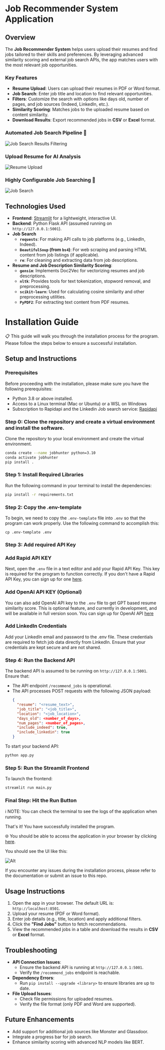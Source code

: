 
# Job Recommender System Application

## Overview
The **Job Recommender System** helps users upload their resumes and find jobs tailored to their skills and preferences. By leveraging advanced similarity scoring and external job search APIs, the app matches users with the most relevant job opportunities.

### Key Features
- **Resume Upload**: Users can upload their resumes in PDF or Word format.
- **Job Search**: Enter job title and location to find relevant opportunities.
- **Filters**: Customize the search with options like days old, number of pages, and job sources (Indeed, LinkedIn, etc.).
- **Similarity Scoring**: Matches jobs to the uploaded resume based on content similarity.
- **Download Results**: Export recommended jobs in **CSV** or **Excel** format.

### Automated Job Search Pipeline 🚀
![Job Search Results Filtering](images/Picture1.png)

### Upload Resume for AI Analysis
![Resume Upload](images/Picture2.png)

### Highly Configurable Job Searching 🧐
![Job Search](images/Picture3.png)

## Technologies Used
- **Frontend**: [Streamlit](https://streamlit.io/) for a lightweight, interactive UI.
- **Backend**: Python Flask API (assumed running on `http://127.0.0.1:5001`).
- **Job Search**
  - **`requests`**: For making API calls to job platforms (e.g., LinkedIn, Indeed).
  - **`BeautifulSoup` (from `bs4`)**: For web scraping and parsing HTML content from job listings (if applicable).
  - **`re`**: For cleaning and extracting data from job descriptions.
- **Resume and Job Description Similarity Scoring**:
  - **`gensim`**: Implements Doc2Vec for vectorizing resumes and job descriptions.
  - **`nltk`**: Provides tools for text tokenization, stopword removal, and preprocessing.
  - **`scikit-learn`**: Used for calculating cosine similarity and other preprocessing utilities.
  - **`PyPDF2`**: For extracting text content from PDF resumes.


# Installation Guide

📋 This guide will walk you through the installation process for the program. Please follow the steps below to ensure a successful installation.

## Setup and Instructions

### Prerequisites

Before proceeding with the installation, please make sure you have the following prerequisites:
- Python 3.8 or above installed.
- Access to a Linux terminal (Mac or Ubuntu) or a WSL on Windows
- Subscription to Rapidapi and the Linkedin Job search service: [Rapidapi](https://rapidapi.com/jaypat87/api/linkedin-jobs-search)


### Step 0: Clone the repository and create a virtual environment and install the software.
Clone the repository to your local environment and create the virtual environment.

```bash
conda create --name jobhunter python=3.10
conda activate jobhunter
pip install .
```

### Step 1: Install Required Libraries
Run the following command in your terminal to install the dependencies:
```bash
pip install -r requirements.txt
```

### Step 2: Copy the .env-template
To begin, we need to copy the `.env-template` file into `.env` so that the program can work properly. Use the following command to accomplish this:

```shell
cp .env-template .env
```

### Step 3: Add required API Key
### Add Rapid API KEY
Next, open the `.env` file in a text editor and add your Rapid API Key. This key is required for the program to function correctly. If you don't have a Rapid API Key, you can sign up for one [here](https://www.rapidapi.com/).

### Add OpenAI API KEY (Optional)
You can also add OpenAI API key to the `.env` file to get GPT based resume similarity score. This is optional feature, and currently in development, and will be available in full version soon. You can sign up for OpenAI API [here](https://platform.openai.com/apps)

### Add LinkedIn Credentials
Add your LinkedIn email and password to the .env file. These credentials are required to fetch job data directly from LinkedIn. Ensure that your credentials are kept secure and are not shared.


### Step 4: Run the Backend API
The backend API is assumed to be running on `http://127.0.0.1:5001`. Ensure that:
- The API endpoint `/recommend_jobs` is operational.
- The API processes POST requests with the following JSON payload:
  ```json
  {
    "resume": "<resume_text>",
    "job_title": "<job_title>",
    "location": "<job_location>",
    "days_old": <number_of_days>,
    "num_pages": <number_of_pages>,
    "include_indeed": true,
    "include_linkedin": true
  }
  ```

To start your backend API:
```bash
python app.py
```

### Step 5: Run the Streamlit Frontend
To launch the frontend:
```bash
streamlit run main.py
```

### Final Step: Hit the Run Button

ℹ️ NOTE: You can check the terminal to see the logs of the application when running.

That's it! You have successfully installed the program. 

🌐 You should be able to access the application in your browser by clicking [here](http://localhost:8501/).

You should see the UI like this:

![Alt](images/Picture4.png)

If you encounter any issues during the installation process, please refer to the documentation or submit an issue to this repo.


## Usage Instructions
1. Open the app in your browser. The default URL is: `http://localhost:8501`.
2. Upload your resume (PDF or Word format).
3. Enter job details (e.g., title, location) and apply additional filters.
4. Click the **"Find Jobs"** button to fetch recommendations.
5. View the recommended jobs in a table and download the results in **CSV** or **Excel** format.


## Troubleshooting
- **API Connection Issues**:
  - Ensure the backend API is running at `http://127.0.0.1:5001`.
  - Verify the `/recommend_jobs` endpoint is reachable.
- **Dependency Errors**:
  - Run `pip install --upgrade <library>` to ensure libraries are up to date.
- **File Upload Issues**:
  - Check file permissions for uploaded resumes.
  - Verify the file format (only PDF and Word are supported).


## Future Enhancements
- Add support for additional job sources like Monster and Glassdoor.
- Integrate a progress bar for job search.
- Enhance similarity scoring with advanced NLP models like BERT.
